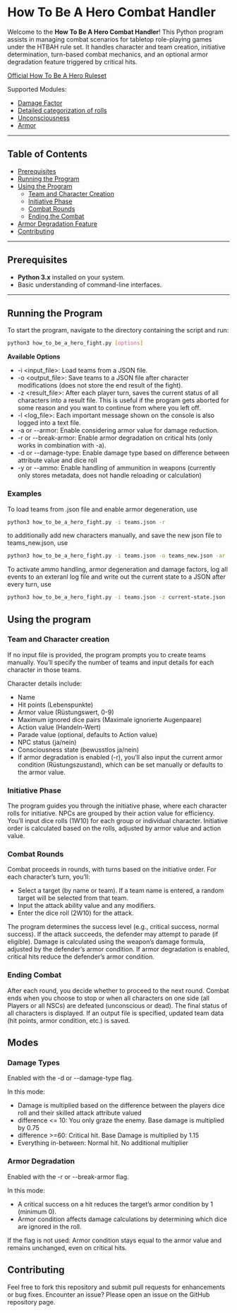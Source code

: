 # How To Be A Hero Combat Handler

Welcome to the **How To Be A Hero Combat Handler**! This Python program assists in managing combat scenarios for tabletop role-playing games under the HTBAH rule set. It handles character and team creation, initiative determination, turn-based combat mechanics, and an optional armor degradation feature triggered by critical hits.

[Official How To Be A Hero Ruleset](https://howtobeahero.de/index.php/Kampf)

Supported Modules:
* [Damage Factor](https://howtobeahero.de/index.php/Kampfsystem_Extension_(Neuzeit))
* [Detailed categorization of rolls](https://howtobeahero.de/index.php/Genauere_Einteilung_von_Proben)
* [Unconsciousness](https://howtobeahero.de/index.php/Lebenspunkte/de)
* [Armor](https://howtobeahero.de/index.php/R%C3%BCstung)


---

## Table of Contents
- [Prerequisites](#prerequisites)
- [Running the Program](#running-the-program)
- [Using the Program](#using-the-program)
  - [Team and Character Creation](#team-and-character-creation)
  - [Initiative Phase](#initiative-phase)
  - [Combat Rounds](#combat-rounds)
  - [Ending the Combat](#ending-the-combat)
- [Armor Degradation Feature](#armor-degradation-feature)
- [Contributing](#contributing)

---

## Prerequisites
- **Python 3.x** installed on your system.
- Basic understanding of command-line interfaces.

---

## Running the Program
To start the program, navigate to the directory containing the script and run:

```bash
python3 how_to_be_a_hero_fight.py [options]
```

**Available Options**

* -i <input_file>: Load teams from a JSON file.
* -o <output_file>: Save teams to a JSON file after character modifications (does not store the end result of the fight).
* -z <result_file>: After each player turn, saves the current status of all characters into a result file. This is useful if the program gets aborted for some reason and you want to continue from where you left off.
* -l <log_file>: Each important message shown on the console is also logged into a text file.
* -a or --armor: Enable considering armor value for damage reduction.
* -r or --break-armor: Enable armor degradation on critical hits (only works in combination with -a).
* -d or --damage-type: Enable damage type based on difference between attribute value and dice roll
* -y or --ammo: Enable handling of ammunition in weapons (currently only stores metadata, does not handle reloading or calculation)

### Examples

To load teams from .json file and enable armor degeneration, use

```bash
python3 how_to_be_a_hero_fight.py -i teams.json -r
```

to additionally add new characters manually, and save the new json file to teams_new.json, use

```bash
python3 how_to_be_a_hero_fight.py -i teams.json -o teams_new.json -ar
```

To activate ammo handling, armor degeneration and damage factors, log all events to an exteranl log file and write out the current state to a JSON after every turn, use

```bash
python3 how_to_be_a_hero_fight.py -i teams.json -z current-state.json -l fight.log -adry
```

## Using the program

### Team and Character creation

If no input file is provided, the program prompts you to create teams manually.
You’ll specify the number of teams and input details for each character in those teams.

Character details include:
* Name
* Hit points (Lebenspunkte)
* Armor value (Rüstungswert, 0-9)
* Maximum ignored dice pairs (Maximale ignorierte Augenpaare)
* Action value (Handeln-Wert)
* Parade value (optional, defaults to Action value)
* NPC status (ja/nein)
* Consciousness state (bewusstlos ja/nein)
* If armor degradation is enabled (-r), you’ll also input the current armor condition (Rüstungszustand), which can be set manually or defaults to the armor value.

### Initiative Phase

The program guides you through the initiative phase, where each character rolls for initiative.
NPCs are grouped by their action value for efficiency.
You’ll input dice rolls (1W10) for each group or individual character.
Initiative order is calculated based on the rolls, adjusted by armor value and action value.

### Combat Rounds

Combat proceeds in rounds, with turns based on the initiative order.
For each character’s turn, you’ll:
* Select a target (by name or team). If a team name is entered, a random target will be selected from that team.
* Input the attack ability value and any modifiers.
* Enter the dice roll (2W10) for the attack.

The program determines the success level (e.g., critical success, normal success).
If the attack succeeds, the defender may attempt to parade (if eligible).
Damage is calculated using the weapon’s damage formula, adjusted by the defender’s armor condition.
If armor degradation is enabled, critical hits reduce the defender’s armor condition.

### Ending Combat

After each round, you decide whether to proceed to the next round.
Combat ends when you choose to stop or when all characters on one side (all Players or all NSCs) are defeated (unconscious or dead).
The final status of all characters is displayed.
If an output file is specified, updated team data (hit points, armor condition, etc.) is saved.


## Modes

### Damage Types

Enabled with the -d or --damage-type flag.

In this mode:
* Damage is multiplied based on the difference between the players dice roll and their skilled attack attribute valued
* difference <= 10: You only graze the enemy. Base damage is multiplied by 0.75
* difference >=60: Critical hit. Base Damage is multiplied by 1.15
* Everything in-between: Normal hit. No additional multiplier

### Armor Degradation

Enabled with the -r or --break-armor flag.

In this mode:
* A critical success on a hit reduces the target’s armor condition by 1 (minimum 0).
* Armor condition affects damage calculations by determining which dice are ignored in the roll.

If the flag is not used:
Armor condition stays equal to the armor value and remains unchanged, even on critical hits.

## Contributing

Feel free to fork this repository and submit pull requests for enhancements or bug fixes.
Encounter an issue? Please open an issue on the GitHub repository page.
